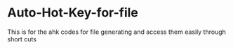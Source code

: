 # Auto-Hot-Key-for-file
This is for  the ahk codes for file generating and access them easily through short cuts
